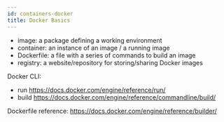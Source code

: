 ```yaml
---
id: containers-docker
title: Docker Basics
---
```


* image: a package defining a working environment
* container: an instance of an image / a running image
* Dockerfile: a file with a series of commands to build an image
* registry: a website/repository for storing/sharing Docker images

Docker CLI: 

- run https://docs.docker.com/engine/reference/run/
- build https://docs.docker.com/engine/reference/commandline/build/

Dockerfile reference: https://docs.docker.com/engine/reference/builder/